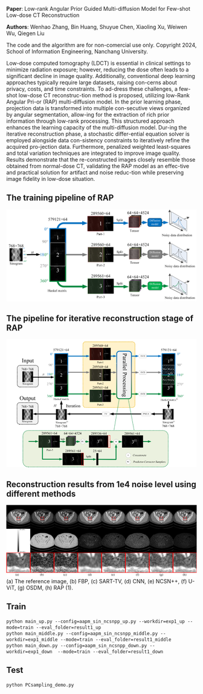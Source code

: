 **Paper**: Low-rank Angular Prior Guided Multi-diffusion Model for Few-shot Low-dose CT Reconstruction

**Authors**: Wenhao Zhang, Bin Huang, Shuyue Chen, Xiaoling Xu, Weiwen Wu, Qiegen Liu

The code and the algorithm are for non-comercial use only. Copyright 2024, School of Information Engineering, Nanchang University.

Low-dose computed tomography (LDCT) is essential in clinical settings to minimize radiation exposure; however, reducing the dose often leads to a significant decline in image quality. Additionally, conventional deep learning approaches typically require large datasets, raising con-cerns about privacy, costs, and time constraints. To ad-dress these challenges, a few-shot low-dose CT reconstruc-tion method is proposed, utilizing low-Rank Angular Pri-or (RAP) multi-diffusion model. In the prior learning phase, projection data is transformed into multiple con-secutive views organized by angular segmentation, allow-ing for the extraction of rich prior information through low-rank processing. This structured approach enhances the learning capacity of the multi-diffusion model. Dur-ing the iterative reconstruction phase, a stochastic differ-ential equation solver is employed alongside data con-sistency constraints to iteratively refine the acquired pro-jection data. Furthermore, penalized weighted least-squares and total variation techniques are integrated to improve image quality. Results demonstrate that the re-constructed images closely resemble those obtained from normal-dose CT, validating the RAP model as an effec-tive and practical solution for artifact and noise reduc-tion while preserving image fidelity in low-dose situation.

## The training pipeline of RAP
![](img/fig1.png)

## The pipeline for iterative reconstruction stage of RAP
![](img/fig2.png)

## Reconstruction results from 1e4 noise level using different methods
![](img/fig3.png)
(a) The reference image, (b) FBP, (c) SART-TV, (d) CNN, (e) NCSN++, (f) U-ViT, (g) OSDM, (h) RAP (1).

## Train
```
python main_up.py --config=aapm_sin_ncsnpp_up.py --workdir=exp1_up --mode=train --eval_folder=result1_up
python main_middle.py --config=aapm_sin_ncsnpp_middle.py --workdir=exp1_middle --mode=train --eval_folder=result1_middle
python main_down.py --config=aapm_sin_ncsnpp_down.py --workdir=exp1_down  --mode=train --eval_folder=result1_down
```


## Test
```
python PCsampling_demo.py
```


